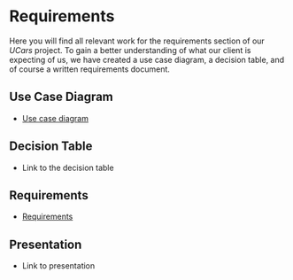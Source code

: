 # Requirements
Here you will find all relevant work for the requirements section of our *UCars* project. To gain a better
understanding of what our client is expecting of us, we have created a use case diagram, a decision table, 
and of course a written requirements document. 

## Use Case Diagram
- [Use case diagram]

[Use case diagram]: <https://github.com/straitonrj/SWE_3313_Project_Team9/blob/main/Requirements/Use%20Case.png>

## Decision Table
- Link to the decision table

## Requirements
- [Requirements]

[Requirements]: <https://github.com/straitonrj/SWE_3313_Project_Team9/blob/main/Requirements/Requirements.md>

## Presentation
- Link to presentation

